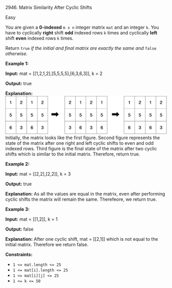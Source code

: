 2946\. Matrix Similarity After Cyclic Shifts

Easy

You are given a **0-indexed** `m x n` integer matrix `mat` and an integer `k`. You have to cyclically **right** shift **odd** indexed rows `k` times and cyclically **left** shift **even** indexed rows `k` times.

Return `true` _if the initial and final matrix are exactly the same and_ `false` _otherwise._

**Example 1:**

**Input:** mat = [[1,2,1,2],[5,5,5,5],[6,3,6,3]], k = 2

**Output:** true

**Explanation:** ![](similarmatrix.png) Initially, the matrix looks like the first figure. Second figure represents the state of the matrix after one right and left cyclic shifts to even and odd indexed rows. Third figure is the final state of the matrix after two cyclic shifts which is similar to the initial matrix. Therefore, return true.

**Example 2:**

**Input:** mat = [[2,2],[2,2]], k = 3

**Output:** true

**Explanation:** As all the values are equal in the matrix, even after performing cyclic shifts the matrix will remain the same. Therefeore, we return true.

**Example 3:**

**Input:** mat = [[1,2]], k = 1

**Output:** false

**Explanation:** After one cyclic shift, mat = [[2,1]] which is not equal to the initial matrix. Therefore we return false.

**Constraints:**

*   `1 <= mat.length <= 25`
*   `1 <= mat[i].length <= 25`
*   `1 <= mat[i][j] <= 25`
*   `1 <= k <= 50`